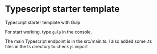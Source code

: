# Typescript starter template
Typescript starter template with Gulp

For start working, type ```gulp``` in the console.

The main Typescript endpoint is in the src/main.ts. I also added some .ts files in the ts directory to check js import
